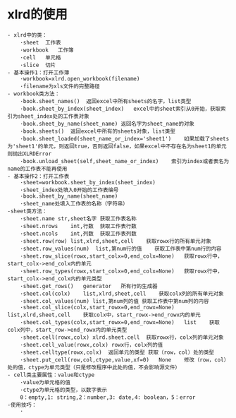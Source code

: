 # xlrd的使用
    - xlrd中的类：
        ·sheet  工作表
        ·workbook   工作簿
        ·cell   单元格
        ·slice  切片
    - 基本操作1：打开工作簿
        ·workbook=xlrd.open_workbook(filename)
        ·filename为xls文件的完整路径
    - workbook类方法：
        ·book.sheet_names()  返回excel中所有sheets的名字，list类型
        ·book.sheet_by_index(sheet_index)   excel中的sheet索引从0开始，获取索引为sheet_index处的工作表对象
        ·book.sheet_by_name(sheet_name) 返回名字为sheet_name的对象
        ·book.sheets()  返回excel中所有的sheets对象，list类型
        ·book.sheet_loaded(sheet_name_or_index='sheet1')    如果加载了sheets为'sheet1'的单元，则返回true，否则返回false，如果excel中不存在名为sheet1的单元则抛出XLRDError
        ·book.unload_sheet(self,sheet_name_or_index)    索引为index或者表名为name的工作表不能再使用
    - 基本操作2：打开工作表
        ·sheet=workbook.sheet_by_index(sheet_index)
        ·sheet_index处填入0开始的工作表编号
        ·book.sheet_by_name(sheet_name)
        ·sheet_name处填入工作表的名称（字符串）
    -sheet类方法：
        ·sheet.name str,sheet名字 获取工作表名称
        ·sheet.nrows    int,行数  获取工作表行数
        ·sheet.ncols    int,列数  获取工作表列数
        ·sheet.row(row) list,xlrd,sheet,cell    获取rowx行的所有单元对象
        ·sheet.row_values(num)  list,第num行的值    获取工作表中第num行的内容
        ·sheet.row_slice(rowx,start_colx=0,end_colx=None)   获取rowx行中，start_colx->end_colx内的单元
        ·sheet.row_types(rowx,start_colx=0,end_colx=None)   获取rowx行中，start_colx->end_colx内的单元类型
        ·sheet.get_rows()   generator   所有行的生成器
        ·sheet.col(colx)    list,xlrd,sheet,cell    获取colx列的所有单元对象
        ·sheet.col_values(num) list,第num列的值 获取工作表中第num列的内容
        ·sheet.col_slice(colx,start_rowx=0,end_rowx=None)   list,xlrd,sheet,cell    获取colx中，start_rowx->end_rowx内的单元
        ·sheet.col_types(colx,start_rowx=0,end_rowx=None)   list    获取colx列中，start_row->end_rowx内的单元类型
        ·sheet.cell(rowx,colx) xlrd.sheet.cell  获取rowx行，colx列的单元对象
        ·sheet.cell_value(rowx,colx) rowx行，colx列的值
        ·sheet.celltype(rowx,colx)  返回单元的类型 获取（row，col）处的类型
        ·sheet.put_cell(row,col,ctype,value,xf=0)   None    修改（row，col）处的值，ctype为单元类型（只是修改程序中此处的值，不会影响源文件）
    - cell类主要属性：value和ctype
        ·value为单元格的值
        ·ctype为单元格的类型，以数字表示
        0：empty,1: string,2：number,3: date,4: boolean，5：error
    -使用技巧：
        ·